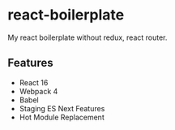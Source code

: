 # react-boilerplate
My react boilerplate without redux, react router.

## Features

* React 16
* Webpack 4
* Babel
* Staging ES Next Features
* Hot Module Replacement

